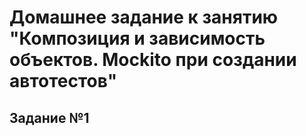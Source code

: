 # Домашнее задание к занятию "Композиция и зависимость объектов. Mockito при создании автотестов"
## Задание №1
